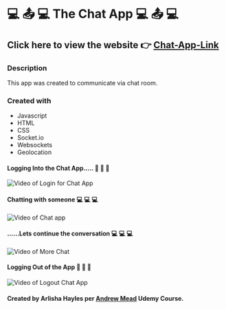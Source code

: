 #  :computer: :outbox_tray: :computer: The Chat App :computer: :outbox_tray: :computer: 

## Click here to view the website :point_right: [Chat-App-Link](https://hayles-chat-app.herokuapp.com/)
 
### Description 
This app was created to communicate via chat room. 

### Created with
- Javascript
- HTML
- CSS
- Socket.io
- Websockets
- Geolocation

#### Logging Into the Chat App..... :wave: :wave: :wave:

![Video of Login for Chat App](https://media.giphy.com/media/Qw8O4HbhEgsUlv3HS3/giphy.gif)

#### Chatting with someone :computer: :computer: :computer:
![Video of Chat app](https://media.giphy.com/media/MFsmH7MPYsstGC1OS7/giphy.gif)

#### ......Lets continue the conversation :computer: :computer: :computer:
![Video of More Chat](https://media.giphy.com/media/PnOspUet8edCZneZ1t/giphy.gif)

#### Logging Out of the App :wave: :wave: :wave:
![Video of Logout Chat App](https://media.giphy.com/media/UQVOPCRnKfLn9rbMKY/giphy.gif)


#### Created by Arlisha Hayles per [Andrew Mead](https://www.udemy.com/course/the-complete-nodejs-developer-course-2/learn/lecture) Udemy Course.
